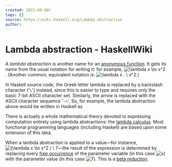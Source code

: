 ```yaml
---
created: 2021-09-08)
tags: []
source: https://wiki.haskell.org/Lambda_abstraction
author: 
---
```


# Lambda abstraction - HaskellWiki
A *lambda abstraction* is another name for an [anonymous function][1]. It gets its name from the usual notation for writing it: for example, ![\lambda x \to x^2](https://wiki.haskell.org/wikiupload/math/8/7/9/879d4ef555fb7da171253262dbe57013.png). (Another common, equivalent notation is: ![\lambda x . \ x^2](https://wiki.haskell.org/wikiupload/math/c/e/a/cea81414e60cded8a742d9bd7608b4ee.png).)

In Haskell source code, the Greek letter lambda is replaced by a backslash character ('`\`') instead, since this is easier to type and requires only the basic 7-bit ASCII character set. Similarly, the arrow is replaced with the ASCII character sequence '`->`'. So, for example, the lambda abstraction above would be written in Haskell as

There is actually a whole mathematical theory devoted to expressing computation entirely using lambda abstractions: the [lambda calculus][2]. Most functional programming languages (including Haskell) are based upon some extension of this idea.

When a lambda abstraction is applied to a value—for instance, ![(\lambda x \to x^2 ) \ 7](https://wiki.haskell.org/wikiupload/math/8/9/5/895dfafcdbb413f8150703dc1d6f8491.png)—the result of the expression is determined by replacing every [free occurrence][3] of the parameter variable (in this case ![x](https://wiki.haskell.org/wikiupload/math/9/d/d/9dd4e461268c8034f5c8564e155c67a6.png)) with the parameter value (in this case ![7](https://wiki.haskell.org/wikiupload/math/8/f/1/8f14e45fceea167a5a36dedd4bea2543.png)). This is a [beta reduction][4].

[1]: https://wiki.haskell.org/Anonymous_function "Anonymous function"
[2]: https://wiki.haskell.org/Lambda_calculus "Lambda calculus"
[3]: https://wiki.haskell.org/Free_variable "Free variable"
[4]: https://wiki.haskell.org/Beta_reduction "Beta reduction"

